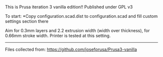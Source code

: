 This is Prusa iteration 3 vanilla edition!!
Published under GPL v3

To start:
*Copy configuration.scad.dist to configuration.scad and fill custom
settings section there

Aim for 0.3mm layers and 2.2 extrusion width (width over thickness),
for 0.66mm stroke width. Printer is tested at this setting.

------

Files collected from: https://github.com/josefprusa/Prusa3-vanilla